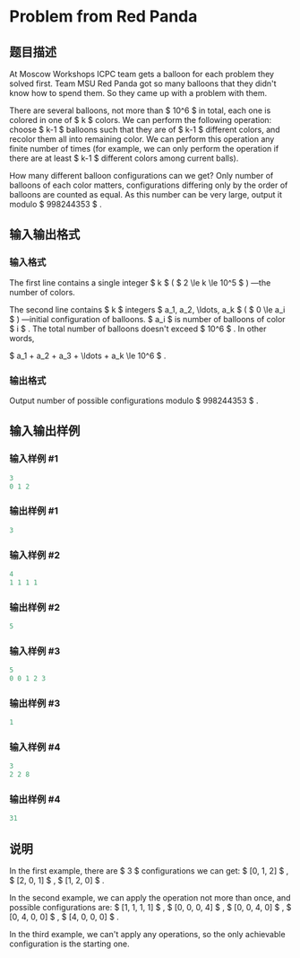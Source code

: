 # Problem from Red Panda

## 题目描述

At Moscow Workshops ICPC team gets a balloon for each problem they solved first. Team MSU Red Panda got so many balloons that they didn't know how to spend them. So they came up with a problem with them.

There are several balloons, not more than $ 10^6 $ in total, each one is colored in one of $ k $ colors. We can perform the following operation: choose $ k-1 $ balloons such that they are of $ k-1 $ different colors, and recolor them all into remaining color. We can perform this operation any finite number of times (for example, we can only perform the operation if there are at least $ k-1 $ different colors among current balls).

How many different balloon configurations can we get? Only number of balloons of each color matters, configurations differing only by the order of balloons are counted as equal. As this number can be very large, output it modulo $ 998244353 $ .

## 输入输出格式

### 输入格式

The first line contains a single integer $ k $ ( $ 2 \le k \le 10^5 $ ) —the number of colors.

The second line contains $ k $ integers $ a_1, a_2, \ldots, a_k $ ( $ 0 \le a_i $ ) —initial configuration of balloons. $ a_i $ is number of balloons of color $ i $ . The total number of balloons doesn't exceed $ 10^6 $ . In other words,

$ a_1 + a_2 + a_3 + \ldots + a_k \le 10^6 $ .

### 输出格式

Output number of possible configurations modulo $ 998244353 $ .

## 输入输出样例

### 输入样例 #1

```cpp
3
0 1 2

```
### 输出样例 #1

```cpp
3

```
### 输入样例 #2

```cpp
4
1 1 1 1

```
### 输出样例 #2

```cpp
5
```


### 输入样例 #3

```cpp
5
0 0 1 2 3

```
### 输出样例 #3

```cpp
1
```


### 输入样例 #4

```cpp
3
2 2 8

```
### 输出样例 #4

```cpp
31

```
## 说明

In the first example, there are $ 3 $ configurations we can get: $ [0, 1, 2] $ , $ [2, 0, 1] $ , $ [1, 2, 0] $ .

In the second example, we can apply the operation not more than once, and possible configurations are: $ [1, 1, 1, 1] $ , $ [0, 0, 0, 4] $ , $ [0, 0, 4, 0] $ , $ [0, 4, 0, 0] $ , $ [4, 0, 0, 0] $ .

In the third example, we can't apply any operations, so the only achievable configuration is the starting one.

